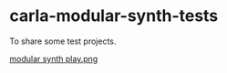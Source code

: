 # carla-modular-synth-tests
To share some test projects.

[modular synth play.png](https://user-images.githubusercontent.com/108225/74800701-338e6f00-52cc-11ea-9cba-09f5231fcbea.png)
